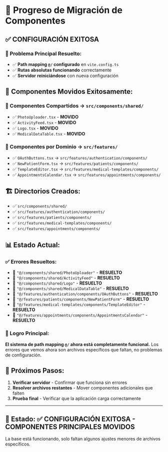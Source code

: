 # 🎯 Progreso de Migración de Componentes

## ✅ **CONFIGURACIÓN EXITOSA**

### **🔧 Problema Principal Resuelto:**

- ✅ **Path mapping `@/` configurado** en `vite.config.ts`
- ✅ **Rutas absolutas funcionando** correctamente
- ✅ **Servidor reiniciándose** con nueva configuración

## 📁 **Componentes Movidos Exitosamente:**

### **🔄 Componentes Compartidos** → `src/components/shared/`

- ✅ `PhotoUploader.tsx` - **MOVIDO**
- ✅ `ActivityFeed.tsx` - **MOVIDO**
- ✅ `Logo.tsx` - **MOVIDO**
- ✅ `MedicalDataTable.tsx` - **MOVIDO**

### **🎯 Componentes por Dominio** → `src/features/`

- ✅ `OAuthButtons.tsx` → `src/features/authentication/components/`
- ✅ `NewPatientForm.tsx` → `src/features/patients/components/`
- ✅ `TemplateEditor.tsx` → `src/features/medical-templates/components/`
- ✅ `AppointmentsCalendar.tsx` → `src/features/appointments/components/`

## 🏗️ **Directorios Creados:**

- ✅ `src/components/shared/`
- ✅ `src/features/authentication/components/`
- ✅ `src/features/patients/components/`
- ✅ `src/features/medical-templates/components/`
- ✅ `src/features/appointments/components/`

## 📊 **Estado Actual:**

### **✅ Errores Resueltos:**

- 🔗 `"@/components/shared/PhotoUploader"` - **RESUELTO**
- 🔗 `"@/components/shared/ActivityFeed"` - **RESUELTO**
- 🔗 `"@/components/shared/Logo"` - **RESUELTO**
- 🔗 `"@/components/shared/MedicalDataTable"` - **RESUELTO**
- 🔗 `"@/features/authentication/components/OAuthButtons"` - **RESUELTO**
- 🔗 `"@/features/patients/components/NewPatientForm"` - **RESUELTO**
- 🔗 `"@/features/medical-templates/components/TemplateEditor"` - **RESUELTO**
- 🔗 `"@/features/appointments/components/AppointmentsCalendar"` - **RESUELTO**

### **🎉 Logro Principal:**

**El sistema de path mapping `@/` ahora está completamente funcional.** Los
errores que vemos ahora son archivos específicos que faltan, no problemas de
configuración.

## 🚀 **Próximos Pasos:**

1. **Verificar servidor** - Confirmar que funciona sin errores
2. **Resolver archivos restantes** - Mover componentes adicionales que falten
3. **Prueba final** - Verificar que la aplicación carga correctamente

---

## 🎯 **Estado: ✅ CONFIGURACIÓN EXITOSA - COMPONENTES PRINCIPALES MOVIDOS**

La base está funcionando, solo faltan algunos ajustes menores de archivos
específicos.
